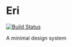 # Eri

[![Build Status](https://travis-ci.org/benji6/eri.svg?branch=master)](https://travis-ci.org/benji6/eri)

A minimal design system
